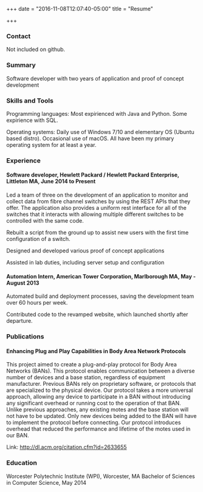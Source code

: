 +++
date = "2016-11-08T12:07:40-05:00"
title = "Resume"

+++

### Contact

Not included on github.

### Summary
Software developer with two years of application and proof of concept development

### Skills and Tools
Programming languages: Most expirienced with Java and Python. Some expirience with SQL.

Operating systems: Daily use of Windows 7/10 and elementary OS (Ubuntu based distro). Occasional use of macOS. All have been my primary operating system for at least a year.

### Experience
#### Software developer,  Hewlett Packard / Hewlett Packard Enterprise, Littleton MA, June 2014 to Present
Led a team of three on the development of an application to monitor and collect data from fibre channel switches by using the REST APIs that they offer. The application also provides a uniform rest interface for all of the switches that it interacts with allowing multiple different switches to be controlled with the same code. 

Rebuilt a script from the ground up to assist new users with the first time configuration of a switch.

Designed and developed various proof of concept applications

Assisted in lab duties, including server setup and configuration

#### Automation Intern,  American Tower Corporation, Marlborough MA, May - August  2013
Automated build and deployment processes, saving the development team over 60 hours per week.

Contributed code to the revamped website, which launched shortly after departure.

### Publications
#### Enhancing Plug and Play Capabilities in Body Area Network Protocols
This project aimed to create a plug-and-play protocol for Body Area Networks (BANs). This protocol enables communication between a diverse number of devices and a base station, regardless of equipment manufacturer. Previous BANs rely on proprietary software, or protocols that are specialized to the physical device. Our protocol takes a more universal approach, allowing any device to participate in a BAN without introducing any significant overhead or running cost to the operation of that BAN. Unlike previous approaches, any existing motes and the base station will not have to be updated. Only new devices being added to the BAN will have to implement the protocol before connecting. Our protocol introduces overhead that reduced the performance and lifetime of the motes used in our BAN.

Link: http://dl.acm.org/citation.cfm?id=2633655


### Education
Worcester Polytechnic Institute (WPI), Worcester, MA
Bachelor of Sciences in Computer Science, May 2014
